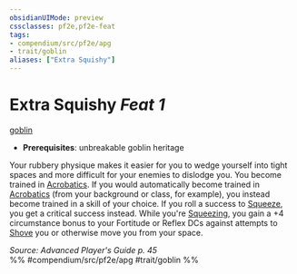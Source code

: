 ```yaml
---
obsidianUIMode: preview
cssclasses: pf2e,pf2e-feat
tags:
- compendium/src/pf2e/apg
- trait/goblin
aliases: ["Extra Squishy"]
---
```

# Extra Squishy  *Feat 1*  
[goblin](rules/traits/goblin.md "Goblin Ancestry & Heritage Trait")  

- **Prerequisites**: unbreakable goblin heritage

Your rubbery physique makes it easier for you to wedge yourself into tight spaces and more difficult for your enemies to dislodge you. You become trained in [Acrobatics](compendium/skills.md#Acrobatics). If you would automatically become trained in [Acrobatics](compendium/skills.md#Acrobatics) (from your background or class, for example), you instead become trained in a skill of your choice. If you roll a success to [Squeeze](rules/actions/squeeze.md), you get a critical success instead. While you're [Squeezing](rules/actions/squeeze.md), you gain a +4 circumstance bonus to your Fortitude or Reflex DCs against attempts to [Shove](rules/actions/shove.md) you or otherwise move you from your space.

*Source: Advanced Player's Guide p. 45*  
%% #compendium/src/pf2e/apg #trait/goblin %%